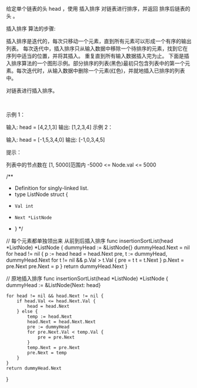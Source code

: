 给定单个链表的头 head ，使用 插入排序 对链表进行排序，并返回 排序后链表的头 。

插入排序 算法的步骤:

插入排序是迭代的，每次只移动一个元素，直到所有元素可以形成一个有序的输出列表。
每次迭代中，插入排序只从输入数据中移除一个待排序的元素，找到它在序列中适当的位置，并将其插入。
重复直到所有输入数据插入完为止。
下面是插入排序算法的一个图形示例。部分排序的列表(黑色)最初只包含列表中的第一个元素。每次迭代时，从输入数据中删除一个元素(红色)，并就地插入已排序的列表中。

对链表进行插入排序。



 

示例 1：



输入: head = [4,2,1,3]
输出: [1,2,3,4]
示例 2：



输入: head = [-1,5,3,4,0]
输出: [-1,0,3,4,5]
 

提示：

列表中的节点数在 [1, 5000]范围内
-5000 <= Node.val <= 5000

/**
 * Definition for singly-linked list.
 * type ListNode struct {
 *     Val int
 *     Next *ListNode
 * }
 */

 // 每个元素都单独领出来 从前到后插入排序
func insertionSortList(head *ListNode) *ListNode {
    dummyHead := &ListNode{}
    dummyHead.Next = nil
    for head != nil {
        p := head
        head = head.Next
        pre, t := dummyHead, dummyHead.Next
        for t != nil && p.Val > t.Val {
            pre = t
            t = t.Next 
        }
        p.Next = pre.Next
        pre.Next = p
    }
    return dummyHead.Next
}

// 原地插入排序
func insertionSortList(head *ListNode) *ListNode {
    dummyHead := &ListNode{Next: head}
    
    for head != nil && head.Next != nil {
        if head.Val <= head.Next.Val {
            head = head.Next
        } else {
            temp := head.Next
            head.Next = head.Next.Next
            pre := dummyHead
            for pre.Next.Val < temp.Val {
                pre = pre.Next
            }
            temp.Next = pre.Next
            pre.Next = temp
        }
    }
    return dummyHead.Next
}